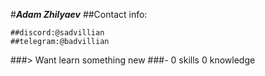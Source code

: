 #***Adam Zhilyaev***
##Contact info:
```
##discord:@sadvillian
##telegram:@badvillian
```
###> Want learn something new
###- 0 skills 0 knowledge 